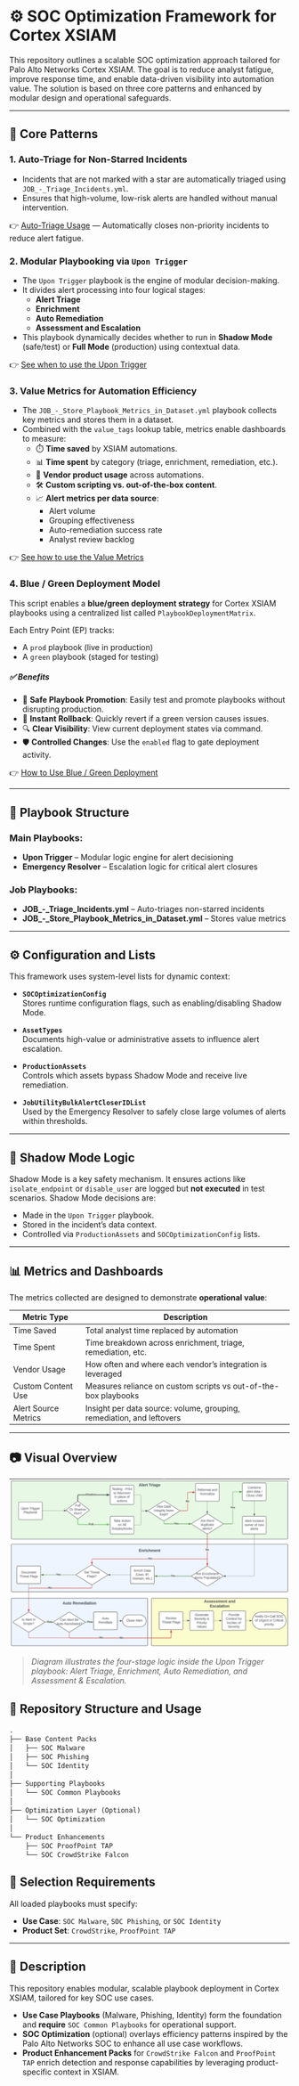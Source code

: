 # ⚙️ SOC Optimization Framework for Cortex XSIAM

This repository outlines a scalable SOC optimization approach tailored for Palo Alto Networks Cortex XSIAM. The goal is to reduce analyst fatigue, improve response time, and enable data-driven visibility into automation value. The solution is based on three core patterns and enhanced by modular design and operational safeguards.

---

## 🔁 Core Patterns

### 1. **Auto-Triage for Non-Starred Incidents**
- Incidents that are not marked with a star are automatically triaged using `JOB_-_Triage_Incidents.yml`.
- Ensures that high-volume, low-risk alerts are handled without manual intervention.

👉 [Auto-Triage Usage](./Documentation/Auto_Triage.md) — Automatically closes non-priority incidents to reduce alert fatigue.

### 2. **Modular Playbooking via `Upon Trigger`**
- The `Upon Trigger` playbook is the engine of modular decision-making.
- It divides alert processing into four logical stages:
  - **Alert Triage**
  - **Enrichment**
  - **Auto Remediation**
  - **Assessment and Escalation**
- This playbook dynamically decides whether to run in **Shadow Mode** (safe/test) or **Full Mode** (production) using contextual data.

👉 [See when to use the Upon Trigger](./Documentation/Upon_Trigger.md)

### 3. **Value Metrics for Automation Efficiency**
- The `JOB_-_Store_Playbook_Metrics_in_Dataset.yml` playbook collects key metrics and stores them in a dataset.
- Combined with the `value_tags` lookup table, metrics enable dashboards to measure:
  - ⏱️ **Time saved** by XSIAM automations.
  - 📊 **Time spent** by category (triage, enrichment, remediation, etc.).
  - 🔌 **Vendor product usage** across automations.
  - 🛠️ **Custom scripting vs. out-of-the-box content**.
  - 📈 **Alert metrics per data source**:
    - Alert volume
    - Grouping effectiveness
    - Auto-remediation success rate
    - Analyst review backlog
    
👉 [See how to use the Value Metrics](./Documentation/Value_Metrics.md)

### 4. **Blue / Green Deployment Model**

This script enables a **blue/green deployment strategy** for Cortex XSIAM playbooks using a centralized list called `PlaybookDeploymentMatrix`.

Each Entry Point (EP) tracks:
- A `prod` playbook (live in production)
- A `green` playbook (staged for testing)

##### ✅ Benefits
- 🔄 **Safe Playbook Promotion**: Easily test and promote playbooks without disrupting production.
- 🚫 **Instant Rollback**: Quickly revert if a green version causes issues.
- 🔍 **Clear Visibility**: View current deployment states via command.
- 🛡️ **Controlled Changes**: Use the `enabled` flag to gate deployment activity.

👉 [How to Use Blue / Green Deployment](./Documentation/Blue_Green.md)


---

## 🧩 Playbook Structure

### Main Playbooks:
- **Upon Trigger** – Modular logic engine for alert decisioning
- **Emergency Resolver** – Escalation logic for critical alert closures

### Job Playbooks:
- **JOB_-_Triage_Incidents.yml** – Auto-triages non-starred incidents
- **JOB_-_Store_Playbook_Metrics_in_Dataset.yml** – Stores value metrics

---

## ⚙️ Configuration and Lists

This framework uses system-level lists for dynamic context:

- **`SOCOptimizationConfig`**  
  Stores runtime configuration flags, such as enabling/disabling Shadow Mode.

- **`AssetTypes`**  
  Documents high-value or administrative assets to influence alert escalation.

- **`ProductionAssets`**  
  Controls which assets bypass Shadow Mode and receive live remediation.

- **`JobUtilityBulkAlertCloserIDList`**  
  Used by the Emergency Resolver to safely close large volumes of alerts within thresholds.

---

## 🧪 Shadow Mode Logic

Shadow Mode is a key safety mechanism. It ensures actions like `isolate_endpoint` or `disable_user` are logged but **not executed** in test scenarios. Shadow Mode decisions are:
- Made in the `Upon Trigger` playbook.
- Stored in the incident’s data context.
- Controlled via `ProductionAssets` and `SOCOptimizationConfig` lists.

---

## 📊 Metrics and Dashboards

The metrics collected are designed to demonstrate **operational value**:

| Metric Type         | Description                                                                 |
|---------------------|-----------------------------------------------------------------------------|
| Time Saved          | Total analyst time replaced by automation                                   |
| Time Spent          | Time breakdown across enrichment, triage, remediation, etc.                 |
| Vendor Usage        | How often and where each vendor’s integration is leveraged                  |
| Custom Content Use  | Measures reliance on custom scripts vs out-of-the-box playbooks             |
| Alert Source Metrics| Insight per data source: volume, grouping, remediation, and leftovers       |

---

## 📷 Visual Overview

![SOC Automation Foundation - Upon Trigger](./images/UponTrigger.jpg)

> *Diagram illustrates the four-stage logic inside the Upon Trigger playbook: Alert Triage, Enrichment, Auto Remediation, and Assessment & Escalation.*

## 🔧 Repository Structure and Usage

```
.
├── Base Content Packs
│   ├── SOC Malware
│   ├── SOC Phishing
│   └── SOC Identity
│
├── Supporting Playbooks
│   └── SOC Common Playbooks
│
├── Optimization Layer (Optional)
│   └── SOC Optimization
│
└── Product Enhancements
    ├── SOC ProofPoint TAP
    └── SOC CrowdStrike Falcon
```

## 🧭 Selection Requirements

All loaded playbooks must specify:
- **Use Case**: `SOC Malware`, `SOC Phishing`, or `SOC Identity`
- **Product Set**: `CrowdStrike`, `ProofPoint TAP`

---

## 📘 Description

This repository enables modular, scalable playbook deployment in Cortex XSIAM, tailored for key SOC use cases.  

- **Use Case Playbooks** (Malware, Phishing, Identity) form the foundation and **require** `SOC Common Playbooks` for operational support.  
- **SOC Optimization** (optional) overlays efficiency patterns inspired by the Palo Alto Networks SOC to enhance all use case workflows.  
- **Product Enhancement Packs** for `CrowdStrike Falcon` and `ProofPoint TAP` enrich detection and response capabilities by leveraging product-specific context in XSIAM.

